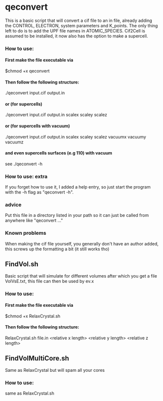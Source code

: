 # qeconvert
This is a basic script that will convert a cif file to an in file, already adding the CONTROL, ELECTRON, system parameters and K_points.
The only thing left to do is to add the UPF file names in ATOMIC_SPECIES. Cif2Cell is assumed to be installed,
it now also has the option to make a supercell.
### How to use:

#### First make the file executable via
$chmod +x qeconvert

#### Then follow the following structure:
./qeconvert input.cif output.in

#### or (for supercells)
./qeconvert input.cif output.in scalex scaley scalez

#### or (for supercells with vacuum)
./qeconvert input.cif output.in scalex scaley scalez vacuumx vacuumy vacuumz

#### and even supercells surfaces (e.g 110) with vacuum
see ./qeconvert -h

### How to use: extra
If you forget how to use it, I added a help entry, so just
start the program with the -h flag as "qeconvert -h".

### advice
Put this file in a directory listed in your path so it can 
just be called from anywhere like "qeconvert ..."

### Known problems
When making the cif file yourself, you generally don't have an author added, this screws up the formatting a bit (it still works tho)



## FindVol.sh
Basic script that will simulate for different volumes after which you get a file VolVsE.txt, this file can then be used by ev.x

### How to use:

#### First make the file executable via
$chmod +x RelaxCrystal.sh

#### Then follow the following structure:
RelaxCrystal.sh file.in \<relative x length\> \<relative y length\> \<relative z length\>


## FindVolMultiCore.sh
Same as RelaxCrystal but will spam all your cores

### How to use:
same as RelaxCrystal.sh
